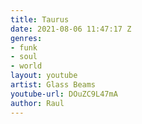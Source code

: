 ```yaml
---
title: Taurus
date: 2021-08-06 11:47:17 Z
genres:
- funk
- soul
- world
layout: youtube
artist: Glass Beams
youtube-url: DOuZC9L47mA
author: Raul
---
```



